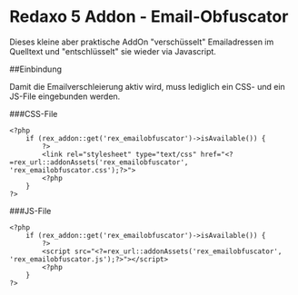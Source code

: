Redaxo 5 Addon - Email-Obfuscator
=================================

Dieses kleine aber praktische AddOn "verschüsselt" Emailadressen im Quelltext und "entschlüsselt" sie wieder via Javascript.

##Einbindung

Damit die Emailverschleierung aktiv wird, muss lediglich ein CSS- und ein JS-File eingebunden werden.

###CSS-File

```
<?php
	if (rex_addon::get('rex_emailobfuscator')->isAvailable()) { 
		?>
		<link rel="stylesheet" type="text/css" href="<?=rex_url::addonAssets('rex_emailobfuscator', 'rex_emailobfuscator.css');?>">
		<?php
	}
?>
```

###JS-File

```
<?php
	if (rex_addon::get('rex_emailobfuscator')->isAvailable()) {
		?>
		<script src="<?=rex_url::addonAssets('rex_emailobfuscator', 'rex_emailobfuscator.js');?>"></script>
		<?php
	}
?>
```